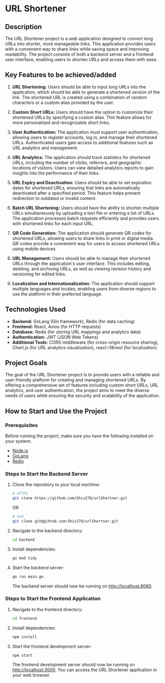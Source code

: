 # URL Shortener

## Description

The URL Shortener project is a web application designed to convert long URLs into shorter, more manageable links. This application provides users with a convenient way to share links while saving space and improving readability. The project consists of both a backend server and a frontend user interface, enabling users to shorten URLs and access them with ease.

## Key Features to be achieved/added

1. **URL Shortening:** Users should be able to input long URLs into the application, which should be able to generate a shortened version of the link. The shortened URL is created using a combination of random characters or a custom alias provided by the user.

2. **Custom Short URLs:** Users should have the option to customize their shortened URLs by specifying a custom alias. This feature allows for more personalized and recognizable short links.

3. **User Authentication:** The application must support user authentication, allowing users to register accounts, log in, and manage their shortened URLs. Authenticated users gain access to additional features such as URL analytics and management.

4. **URL Analytics:** The application should track statistics for shortened URLs, including the number of clicks, referrers, and geographic locations of visitors. Users can view detailed analytics reports to gain insights into the performance of their links.

5. **URL Expiry and Deactivation:** Users should be able to set expiration dates for shortened URLs, ensuring that links are automatically deactivated after a specified period. This feature helps prevent redirection to outdated or invalid content.

6. **Batch URL Shortening:** Users should have the ability to shorten multiple URLs simultaneously by uploading a text file or entering a list of URLs. The application processes batch requests efficiently and provides users with shortened links for each input URL.

7. **QR Code Generation:** The application should generate QR codes for shortened URLs, allowing users to share links in print or digital media. QR codes provide a convenient way for users to access shortened URLs using mobile devices.

8. **URL Management:** Users should be able to manage their shortened URLs through the application's user interface. This includes editing, deleting, and archiving URLs, as well as viewing revision history and versioning for edited links.

9. **Localization and Internationalization:** The application should support multiple languages and locales, enabling users from diverse regions to use the platform in their preferred language.

## Technologies Used

- **Backend:** GoLang (Gin framework), Redis (for data caching)
- **Frontend:** React, Axios (for HTTP requests)
- **Database:** Redis (for storing URL mappings and analytics data)
- **Authentication:** JWT (JSON Web Tokens)
- **Additional Tools:** CORS middleware (for cross-origin resource sharing), Chart.js (for URL analytics visualization), react-i18next (for localization)

## Project Goals

The goal of the URL Shortener project is to provide users with a reliable and user-friendly platform for creating and managing shortened URLs. By offering a comprehensive set of features including custom short URLs, URL analytics, and user authentication, the project aims to meet the diverse needs of users while ensuring the security and scalability of the application.

## How to Start and Use the Project

### Prerequisites

Before running the project, make sure you have the following installed on your system:

- [Node.js](https://nodejs.org/)
- [GoLang](https://golang.org/)
- [Redis](https://redis.io/)

### Steps to Start the Backend Server

1. Clone the repository to your local machine:

    ```bash
    # HTTPS
    git clone https://github.com/Shiv278/urlShortner.git
    ```
    OR
    ```bash
    # SSH
    git clone git@github.com:Shiv278/urlShortner.git
    ```

2. Navigate to the backend directory:

    ```bash
    cd backend
    ```

3. Install dependencies:

    ```bash
    go mod tidy
    ```

4. Start the backend server:

    ```bash
    go run main.go
    ```

    The backend server should now be running on [http://localhost:8080](http://localhost:8080).

### Steps to Start the Frontend Application

1. Navigate to the frontend directory:

    ```bash
    cd frontend
    ```

2. Install dependencies:

    ```bash
    npm install
    ```

3. Start the frontend development server:

    ```bash
    npm start
    ```

    The frontend development server should now be running on [http://localhost:3000](http://localhost:3000). You can access the URL Shortener application in your web browser.
